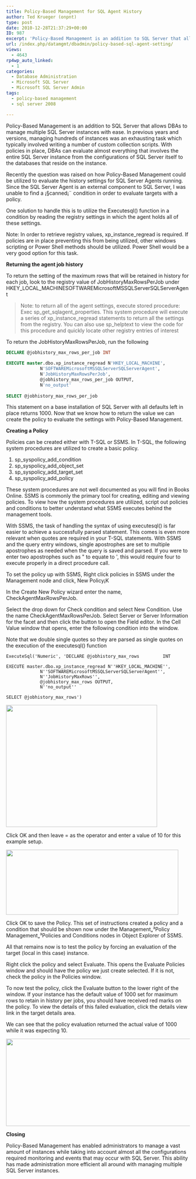 ```yaml
---
title: Policy-Based Management for SQL Agent History
author: Ted Krueger (onpnt)
type: post
date: 2010-12-28T21:37:29+00:00
ID: 987
excerpt: 'Policy-Based Management is an addition to SQL Server that allows DBAs to manage multiple SQL Server instances with ease.  In previous years and versions, managing hundreds of instances was an exhausting task which typically involved writing a number of custom collection scripts.  With policies in place, DBAs can evaluate almost everything that involves the entire SQL Server instance from the configurations of SQL Server itself to the databases that reside on the instance.'
url: /index.php/datamgmt/dbadmin/policy-based-sql-agent-setting/
views:
  - 4643
rp4wp_auto_linked:
  - 1
categories:
  - Database Administration
  - Microsoft SQL Server
  - Microsoft SQL Server Admin
tags:
  - policy-based management
  - sql server 2008

---
```

Policy-Based Management is an addition to SQL Server that allows DBAs to manage multiple SQL Server instances with ease. In previous years and versions, managing hundreds of instances was an exhausting task which typically involved writing a number of custom collection scripts. With policies in place, DBAs can evaluate almost everything that involves the entire SQL Server instance from the configurations of SQL Server itself to the databases that reside on the instance. 

Recently the question was raised on how Policy-Based Management could be utilized to evaluate the history settings for SQL Server Agents running. Since the SQL Server Agent is an external component to SQL Server, I was unable to find a ¡§canned¡¨ condition in order to evaluate targets with a policy.

One solution to handle this is to utilize the Executesql() function in a condition by reading the registry settings in which the agent holds all of these settings.
  
Note: In order to retrieve registry values, xp\_instance\_regread is required. If policies are in place preventing this from being utilized, other windows scripting or Power Shell methods should be utilized. Power Shell would be a very good option for this task.

**Returning the agent job history**

To return the setting of the maximum rows that will be retained in history for each job, look to the registry value of JobHistoryMaxRowsPerJob under HKEY\_LOCAL\_MACHINESOFTWAREMicrosoftMSSQLServerSQLServerAgent

> Note: to return all of the agent settings, execute stored procedure: Exec sp\_get\_sqlagent\_properties. This system procedure will execute a series of xp\_instance\_regread statements to return all the settings from the registry. You can also use sp\_helptext to view the code for this procedure and quickly locate other registry entries of interest

To return the JobHistoryMaxRowsPerJob, run the following

```sql
DECLARE @jobhistory_max_rows_per_job INT  
  
EXECUTE master.dbo.xp_instance_regread N'HKEY_LOCAL_MACHINE',  
             N'SOFTWAREMicrosoftMSSQLServerSQLServerAgent',  
             N'JobHistoryMaxRowsPerJob',  
             @jobhistory_max_rows_per_job OUTPUT,  
             N'no_output'  
                                         
SELECT @jobhistory_max_rows_per_job
```
</p> 

This statement on a base installation of SQL Server with all defaults left in place returns 1000. Now that we know how to return the value we can create the policy to evaluate the settings with Policy-Based Management.

**Creating a Policy**

Policies can be created either with T-SQL or SSMS. In T-SQL, the following system procedures are utilized to create a basic policy.

  1. sp\_syspolicy\_add_condition 
  2. sp\_syspolicy\_add\_object\_set
  3. sp\_syspolicy\_add\_target\_set
  4. sp\_syspolicy\_add_policy

These system procedures are not well documented as you will find in Books Online. SSMS is commonly the primary tool for creating, editing and viewing policies. To view how the system procedures are utilized, script out policies and conditions to better understand what SSMS executes behind the management tools.

With SSMS, the task of handling the syntax of using executesql() is far easier to achieve a successfully parsed statement. This comes is even more relevant when quotes are required in your T-SQL statements. With SSMS and the query entry windows, single apostrophes are set to multiple apostrophes as needed when the query is saved and parsed. If you were to enter two apostrophes such as " to equate to ', this would require four to execute properly in a direct procedure call.

To set the policy up with SSMS, Right click policies in SSMS under the Management node and click, New Policy¡K

In the Create New Policy wizard enter the name, CheckAgentMaxRowsPerJob.

Select the drop down for Check condition and select New Condition. Use the name CheckAgentMaxRowsPerJob. Select Server or Server Information for the facet and then click the button to open the Field editor. In the Cell Value window that opens, enter the following condition into the window.

Note that we double single quotes so they are parsed as single quotes on the execution of the executesql() function

```
ExecuteSql('Numeric', 'DECLARE @jobhistory_max_rows         INT  
  
EXECUTE master.dbo.xp_instance_regread N''HKEY_LOCAL_MACHINE'',  
             N''SOFTWAREMicrosoftMSSQLServerSQLServerAgent'',  
             N''JobHistoryMaxRows'',  
             @jobhistory_max_rows OUTPUT,  
             N''no_output''  

SELECT @jobhistory_max_rows')
```
<div class="image_block">
  <img src="/wp-content/uploads/blogs/DataMgmt/pbm_1.gif" alt="" title="" width="414" height="334" />
</div>

Click OK and then leave = as the operator and enter a value of 10 for this example setup.

<div class="image_block">
  <img src="/wp-content/uploads/blogs/DataMgmt/pbm_2.gif" alt="" title="" width="472" height="178" />
</div>

Click OK to save the Policy. This set of instructions created a policy and a condition that should be shown now under the Management„³Policy Management„³Policies and Conditions nodes in Object Explorer of SSMS.

All that remains now is to test the policy by forcing an evaluation of the target (local in this case) instance.

Right click the policy and select Evaluate. This opens the Evaluate Policies window and should have the policy we just create selected. If it is not, check the policy in the Policies window.

To now test the policy, click the Evaluate button to the lower right of the window. If your instance has the default value of 1000 set for maximum rows to retain in history per jobs, you should have received red marks on the policy. To view the details of this failed evaluation, click the details view link in the target details area.

We can see that the policy evaluation returned the actual value of 1000 while it was expecting 10.

<div class="image_block">
  <img src="/wp-content/uploads/blogs/DataMgmt/pbm_3.gif" alt="" title="" width="624" height="239" />
</div>

**Closing**

Policy-Based Management has enabled administrators to manage a vast amount of instances while taking into account almost all the configurations required monitoring and events that may occur with SQL Server. This ability has made administration more efficient all around with managing multiple SQL Server instances.